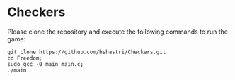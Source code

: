 # Checkers
Please clone the repository and execute the following commands to run the game: 

```
git clone https://github.com/hshastri/Checkers.git
cd Freedom;
sudo gcc -0 main main.c;
./main
```
